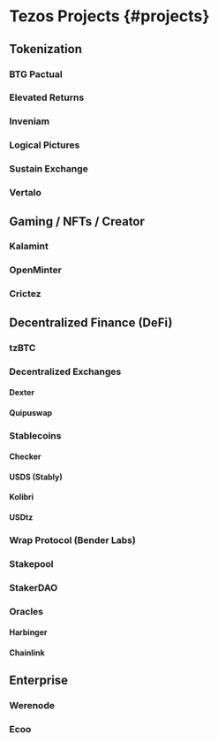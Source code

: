 # Tezos Projects {#projects}

## Tokenization

### BTG Pactual

### Elevated Returns

### Inveniam

### Logical Pictures

### Sustain Exchange

### Vertalo

## Gaming / NFTs / Creator

### Kalamint

### OpenMinter

### Crictez

## Decentralized Finance (DeFi)

### tzBTC

### Decentralized Exchanges

#### Dexter

#### Quipuswap

### Stablecoins

#### Checker

#### USDS (Stably)

#### Kolibri

#### USDtz

### Wrap Protocol (Bender Labs)

### Stakepool

### StakerDAO

### Oracles

#### Harbinger

#### Chainlink

## Enterprise


### Werenode

### Ecoo
